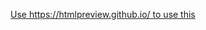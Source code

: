 [Use https://htmlpreview.github.io/ to use this](https://htmlpreview.github.io/?https://github.com/thewinniewu/ai-code/blob/main/daily-sales-summary-parser/email-parser.html)

